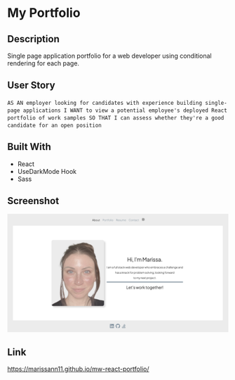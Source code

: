# My Portfolio

## Description

Single page application portfolio for a web developer using conditional rendering for each page.

## User Story

`AS AN employer looking for candidates with experience building single-page applications I WANT to view a potential employee's deployed React portfolio of work samples SO THAT I can assess whether they're a good candidate for an open position`

## Built With

- React
- UseDarkMode Hook
- Sass

## Screenshot

![Screenshot](./src/assets/images/screenshot.png?raw=true 'Screenshot')

## Link

https://marissann11.github.io/mw-react-portfolio/
